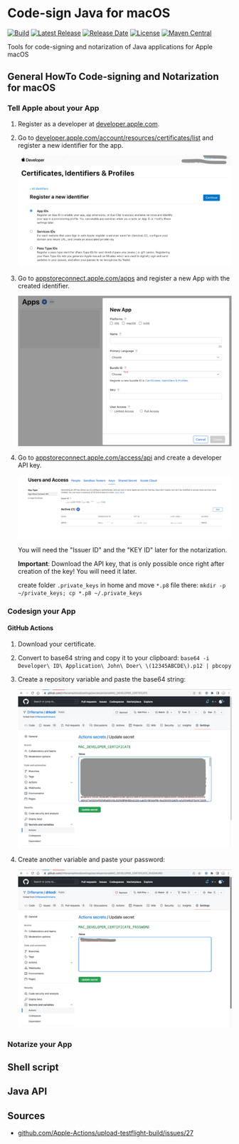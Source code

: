 # Code-sign Java for macOS

[![Build](https://github.com/drrename/codesign-java-for-mac/actions/workflows/build.yml/badge.svg)](https://github.com/drrename/codesign-java-for-mac/actions/workflows/build.yml) [![Latest Release](https://img.shields.io/github/release/drrename/codesign-java-for-mac.svg)](https://github.com/DrRename/codesign-java-for-mac/releases/latest) [![Release Date](https://img.shields.io/github/release-date/drrename/codesign-java-for-mac?color=blue)](https://github.com/DrRename/codesign-java-for-mac/releases/latest) [![License](https://img.shields.io/github/license/drrename/codesign-java-for-mac.svg)](https://github.com/drrename/codesign-java-for-mac/blob/master/LICENSE) [![Maven Central](https://maven-badges.herokuapp.com/maven-central/io.github.drrename.codesign-java-for-mac/codesign-java-for-mac/badge.svg)](https://maven-badges.herokuapp.com/maven-central/io.github.drrename/codesign-java-for-mac)

Tools for code-signing and notarization of Java applications for Apple macOS

## General HowTo Code-signing and Notarization for macOS

### Tell Apple about your App

1. Register as a developer at [developer.apple.com](https://developer.apple.com/).

2. Go to [developer.apple.com/account/resources/certificates/list](https://developer.apple.com/account/resources/certificates/list)
   and register a new identifier for the app.

   ![localImage](/images/Apple-Developer-Certificates-Identifiers-Profies.png)

3. Go to [appstoreconnect.apple.com/apps](https://appstoreconnect.apple.com/apps)
   and register a new App with the created identifier.

   ![localImage](/images/Apple-Developer-new-App.png)

4. Go to [appstoreconnect.apple.com/access/api](https://appstoreconnect.apple.com/access/api)
   and create a developer API key.

   ![localImage](/images/Apple-Developer-App-Store-Connect-API-Keys.png)

   You will need the "Issuer ID" and the "KEY ID" later for the notarization.
   
   **Important**: Download the API key, that is only possible once right after creation of the key! You will need it later.
   
   create folder `.private_keys` in home and move `*.p8` file there: `mkdir -p ~/private_keys; cp *.p8 ~/.private_keys`

### Codesign your App

#### GitHub Actions

1. Download your certificate.

2. Convert to base64 string and copy it to your clipboard: `base64 -i Developer\ ID\ Application\ John\ Doer\ \(12345ABCDE\).p12 | pbcopy`

3. Create a repository variable and paste the base64 string:

   ![localImage](/images/GitHub_MAC_DEVELOPER_CERTIFICATE.png)

4. Create another variable and paste your password:

   ![localImage](/images/GitHub_MAC_DEVELOPER_CERTIFICATE_PASSWORD.png)

### Notarize your App


## Shell script

## Java API

## Sources

+ [github.com/Apple-Actions/upload-testflight-build/issues/27](https://github.com/Apple-Actions/upload-testflight-build/issues/27)
